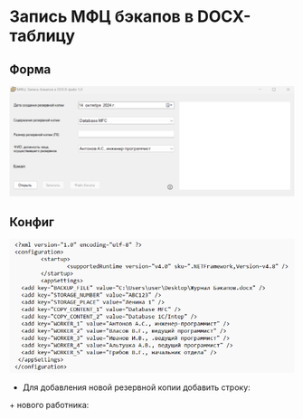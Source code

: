 # Запись МФЦ бэкапов в DOCX-таблицу

## Форма
![форма](/readme/frame.png)

## Конфиг
![конфиг](/readme/config.png)

+ Для добавления новой резервной копии добавить строку:
<add key="COPY_CONTENT_{УНИКАЛЬНЫЙ НАБОР СИМВОЛОВ}" value="Название для формы"/>
+ нового работника:
<add key="WORKER_{УНИКАЛЬНЫЙ НАБОР СИМВОЛОВ}" value="имя работника"/>
